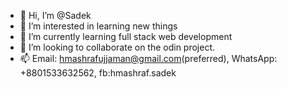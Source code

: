 - 👋 Hi, I’m @Sadek
- 👀 I’m interested in learning new things
- 🌱 I’m currently learning full stack web development
- 💞️ I’m looking to collaborate on the odin project.
- 📫 Email: hmashrafujjaman@gmail.com(preferred), WhatsApp: +8801533632562, fb:hmashraf.sadek

